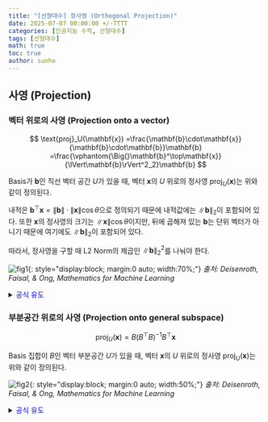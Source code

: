 ```yaml
---
title: "[선형대수] 정사영 (Orthogonal Projection)"
date: 2025-07-07 00:00:00 +/-TTTT
categories: [인공지능 수학, 선형대수]
tags: [선형대수]
math: true
toc: true
author: sunho
---
```


## 사영 (Projection)

### 벡터 위로의 사영 (Projection onto a vector)

$$
\text{proj}_U(\mathbf{x})
=\frac{\mathbf{b}\cdot\mathbf{x}}{\mathbf{b}\cdot\mathbf{b}}\mathbf{b}
=\frac{\vphantom{\Big(}\mathbf{b}^\top\mathbf{x}}{\lVert\mathbf{b}\rVert^2_2}\mathbf{b}
$$

Basis가 $\mathbf{b}$인 직선 벡터 공간 $U$가 있을 때, 벡터 $\mathbf{x}$의 $U$ 위로의 정사영 $\text{proj}_U(\mathbf{x})$는 위와 같이 정의된다.

내적은 $\mathbf{b}^\top\mathbf{x}=\lVert\mathbf{b}\rVert\cdot\lVert\mathbf{x}\rVert\cos\theta$으로 정의되기 때문에 내적값에는 $\lVert\mathbf{b}\rVert_2$이 포함되어 있다. 
또한 $\mathbf{x}$의 정사영의 크기는 $\lVert\mathbf{x}\rVert\cos\theta$이지만, 뒤에 곱해져 있는 $\mathbf{b}$는 단위 벡터가 아니기 때문에 여기에도 $\lVert\mathbf{b}\rVert_2$이 포함되어 있다. 

따라서, 정사영을 구할 때 L2 Norm의 제곱인 $\lVert\mathbf{b}\rVert_2^2$를 나눠야 한다.

![fig1](mlm/7-1.png){: style="display:block; margin:0 auto; width:70%;"}
_출처: Deisenroth, Faisal, & Ong, <i>Mathematics for Machine Learning</i>_

<details>
<summary><font color='blue'>공식 유도</font></summary>
<div markdown="1">

**1. $\text{proj}_U(\mathbf{x})$는 $U$ 내의 벡터이기 때문에 $\mathbf{b}$의 상수배이다.**

$$
\text{proj}_U(\mathbf{x})=\lambda\mathbf{b}
$$

**2. $\mathbf{x}-\lambda\mathbf{b}$는 $\mathbf{b}$와 직교한다.**

$$\langle\mathbf{x}-\lambda\mathbf{b},\mathbf{b}\rangle=0\to \mathbf{x}^\top\mathbf{b}=\lambda\mathbf{b}^\top\mathbf{b}
$$

**3. 수식을 정리한다.**
   
$$
\lambda=\frac{\mathbf{b}^\top\mathbf{x}}{\mathbf{b}^\top\mathbf{b}}~\to~\text{proj}_U(\mathbf{x})=\frac{\vphantom{\Big(}\mathbf{b}^\top\mathbf{x}}{\lVert\mathbf{b}\rVert}\mathbf{b}
$$

---

</div>
</details>

### 부분공간 위로의 사영 (Projection onto general subspace)

$$
\text{proj}_U(\mathbf{x})=B(B^\top B)^{-1}B^\top\mathbf{x}
$$

Basis 집합이 $B$인 벡터 부분공간 $U$가 있을 때, 벡터 $\mathbf{x}$의 $U$ 위로의 정사영 $\text{proj}_U(\mathbf{x})$는 위와 같이 정의된다.

![fig2](mlm/7-2.png){: style="display:block; margin:0 auto; width:50%;"}
_출처: Deisenroth, Faisal, & Ong, <i>Mathematics for Machine Learning</i>_

<details>
<summary><font color='blue'>공식 유도</font></summary>
<div markdown="1">

**1. $\text{proj}_U(\mathbf{x})$는 $U$ 내의 벡터이기 때문에 basis들의 선형 결합으로 표현될 수 있다.**

$$
\text{proj}_U(\mathbf{x})(\mathbf{x})=\lambda_1\mathbf{b}_1+\cdots+\lambda_m\mathbf{b}_m=B\boldsymbol\lambda
$$

**2. $\mathbf{x}-\pi_U(\mathbf{x})$는 $U$의 basis들과 직교한다.**

$$
\langle\mathbf{x}-\pi_U(\mathbf{x}),\mathbf{b}_1\rangle=0
\\
\vdots
\\
\langle\mathbf{x}-\pi_U(\mathbf{x}),\mathbf{b}_m\rangle=0
$$

**3. 위의 수식을 행렬로 표현한다.**

$$
\vphantom{\Big(}
\langle\mathbf{x}-B\boldsymbol\lambda,B\rangle=0
\to
\mathbf{x}^\top B=(B\boldsymbol\lambda)^\top B
$$
   
**4. 수식을 정리한다.**

$$
\boldsymbol\lambda=(B^\top B)^{-1}B^\top\mathbf{x}~\to~\text{proj}_U(\mathbf{x})(\mathbf{x})=B(B^\top B)^{-1}B^\top\mathbf{x}
$$

---

</div>
</details>
